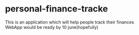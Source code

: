 # personal-finance-tracke
This is an application which will help people track their finances <br>
WebApp would be ready by 10 june(hopefully)
